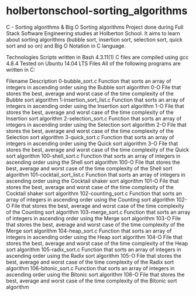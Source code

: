 # holbertonschool-sorting_algorithms
C - Sorting algorithms &amp; Big O
Sorting algorithms
Project done during Full Stack Software Engineering studies at Holberton School. It aims to learn about sorting algorithms (bubble sort, insertion sort, selection sort, quick sort and so on) and Big O Notation in C language.

Technologies
Scripts written in Bash 4.3.11(1)
C files are compiled using gcc 4.8.4
Tested on Ubuntu 14.04 LTS
Files
All of the following programs are written in C:

Filename	Description
0-bubble_sort.c	Function that sorts an array of integers in ascending order using the Bubble sort algorithm
0-O	File that stores the best, average and worst case of the time complexity of the Bubble sort algorithm
1-insertion_sort_list.c	Function that sorts an array of integers in ascending order using the Insertion sort algorithm
1-O	File that stores the best, average and worst case of the time complexity of the Insertion sort algorithm
2-selection_sort.c	Function that sorts an array of integers in ascending order using the Selection sort algorithm
2-O	File that stores the best, average and worst case of the time complexity of the Selection sort algorithm
3-quick_sort.c	Function that sorts an array of integers in ascending order using the Quick sort algorithm
3-O	File that stores the best, average and worst case of the time complexity of the Quick sort algorithm
100-shell_sort.c	Function that sorts an array of integers in ascending order using the Shell sort algorithm
100-O	File that stores the best, average and worst case of the time complexity of the Shell sort algorithm
101-cocktail_sort_list.c	Function that sorts an array of integers in ascending order using the Cocktail shaker sort algorithm
101-O	File that stores the best, average and worst case of the time complexity of the Cocktail shaker sort algorithm
102-counting_sort.c	Function that sorts an array of integers in ascending order using the Counting sort algorithm
102-O	File that stores the best, average and worst case of the time complexity of the Counting sort algorithm
103-merge_sort.c	Function that sorts an array of integers in ascending order using the Merge sort algorithm
103-O	File that stores the best, average and worst case of the time complexity of the Merge sort algorithm
104-heap_sort.c	Function that sorts an array of integers in ascending order using the Heap sort algorithm
104-O	File that stores the best, average and worst case of the time complexity of the Heap sort algorithm
105-radix_sort.c	Function that sorts an array of integers in ascending order using the Radix sort algorithm
105-O	File that stores the best, average and worst case of the time complexity of the Radix sort algorithm
106-bitonic_sort.c	Function that sorts an array of integers in ascending order using the Bitonic sort algorithm
106-O	File that stores the best, average and worst case of the time complexity of the Bitonic sort algorithm
